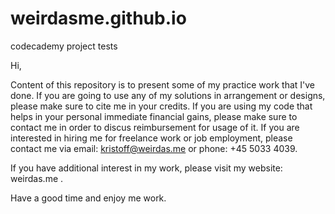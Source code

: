 # weirdasme.github.io
codecademy project tests

Hi,

Content of this repository is to present some of my practice work that I've done.
If you are going to use any of my solutions in arrangement or designs,
please make sure to cite me in your credits.
If you are using my code that helps in your personal immediate financial gains,
please make sure to contact me in order to discus reimbursement for usage of it.
If you are interested in hiring me for freelance work or job employment,
please contact me via email: kristoff@weirdas.me or phone: +45 5033 4039.

If you have additional interest in my work,
please visit my website: weirdas.me .

Have a good time and enjoy me work.
